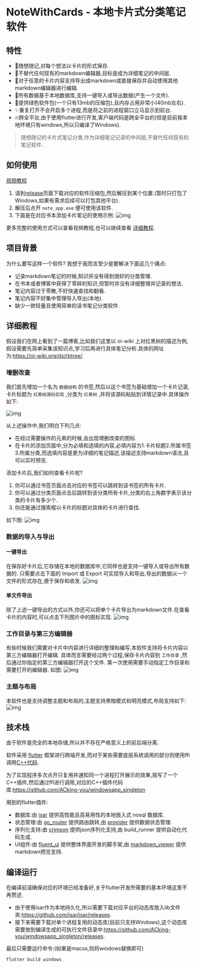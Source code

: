 # NoteWithCards - 本地卡片式分类笔记软件
## 特性
* 👀随想随记,对每个想法以卡片的形式保存.
* 🤺不替代任何现有的markdown编辑器,目标是成为详细笔记的中间层.
* 💪对于任意的卡片内容支持导出成markdown或直接保存并自动使用其他markdown编辑器进行编辑.
* 📲所有数据基于本地数据库,支持一键导入或导出数据(产生一个文件).
* 📗提供绿色软件包(一个只有13mb的压缩包),且内存占用非常小(40mb左右).
* ✨重复打开不会开启多个进程,而是将之前的进程窗口立马显示到前台.
* 🔥跨全平台,由于使用flutter进行开发,客户端代码是跨全平台的(但是目前我本地环境只有windows,所以只编译了Windows).
> 随想随记的卡片式笔记分类,作为详细笔记记录的中间层,不替代任何现有的笔记软件.
## 如何使用
[视频教程](https://www.bilibili.com/video/BV1n54y1F7v4/)
1. 请到[release](https://github.com/ACking-you/NoteWithCard/releases)页面下载对应的软件压缩包,然后解压到某个位置.(暂时只打包了Windows,如果有需求后续可以打包其他平台).
2. 解压后点开 `note_app.exe` 便可使用该软件.
3. 下面是在对应书本添加卡片笔记的使用示例:
    ![img](./doc/editor.gif)

更多完整的使用方式可以查看视频教程,也可以继续查看 [详细教程](https://github.com/ACking-you/NoteWithCard#%E8%AF%A6%E7%BB%86%E6%95%99%E7%A8%8B).
## 项目背景
为什么要写这样一个软件?
我想于我而言至少是要解决下面这几个痛点:
* 记录markdown笔记的时候,知识并没有得到很好的分类管理. 
* 在书本或者博客中获得了零碎的知识,但暂时并没有详细整理并记录的想法.
* 笔记内容过于零散,不好快速查找和翻看.
* 笔记内容不好集中管理导入导出(本地).
* 缺少一款轻量且使用简单的读书笔记分类软件.

## 详细教程
假设我们在网上看到了一篇博客,比如我们这里以 oi-wiki 上对红黑树的描述为例,假设需要先简单采集该知识点,学习后再进行具体笔记分析.具体的网址为:https://oi-wiki.org/ds/rbtree/.
### 增删改查
我们首先增加一个名为 `数据结构` 的书签,然后以这个书签为基础增加一个卡片记录,卡片标题为 `红黑树源码实现` ,分类为 `红黑树` ,并将该源码粘贴到详情记录中.具体操作如下:

![img](doc/add_book_card.gif)

从上述操作中,我们明白下列几点:
* 在经过需要操作的元素的时候,会出现增删改查的图标.
* 在卡片的添加页面中,分为必填和选填的内容,必填内容为1.卡片标题2.所属书签3.所属分类,而选填内容是更为详细的笔记描述,该描述支持markdown语法,且可以实时预览.

添加卡片后,我们如何查看卡片呢?
1. 你可以通过书签页面点击对应的书签可以跳转到该书签的所有卡片.
2. 你可以通过分类页面点击后跳转到该分类所有卡片,分类的右上角数字表示该分类的卡片有多少个.
3. 你还能通过搜索框以卡片的标题对具体的卡片进行查找.

如下图:
![img](doc/show_card.gif)

### 数据的导入与导出

#### 一键导出
在保存好卡片后,它存储在本地的数据库中,它同样也是支持一键导入或导出所有数据的.
只需要点击下面的 Import 或 Export 可实现导入和导出,导出的数据以一个文件的形式存在,便于保存和收发.
![img](doc/img1.png)
#### 单文件导出
除了上述一键导出的方式以外,你还可以把单个卡片导出为markdown文件.在查看卡片的内容时,可以点击下列图片中的图标实现.
![img](doc/img2.png)

### 工作目录与第三方编辑器
有些时候我们需要对卡片中内容进行详细的整理和编写,本软件支持将卡片内容以第三方编辑器打开编辑.
具体而言需要经过两个过程,保存卡片内容到 `工作目录` ,然后通过你指定的第三方编辑器打开这个文件.
第一次使用需要手动指定工作目录和需要打开的编辑器.
如图:
![img](doc/open_editor.gif)

### 主题与布局
本软件也是支持调整主题和布局的,主题支持黑暗模式和明亮模式,布局支持如下:
![img](doc/theme.gif)

## 技术栈
由于软件是完全的本地存储,所以并不存在严格意义上的前后端分离.

软件采用 [flutter](https://flutter.cn/) 框架进行跨端开发,而对于某些需要底层系统调用的部分则使用ffi调用[C++代码](https://github.com/ACking-you/windowsapp_singleton).

为了实现程序多次点开只复用并通知同一个进程打开展示的效果,我写了一个C++插件,然后通过ffi进行调用,对应的C++插件代码库:https://github.com/ACking-you/windowsapp_singleton

用到的flutter插件:
* 数据库:由 [isar](https://github.com/isar/isar) 提供高性能且高易用性的本地嵌入式 nosql 数据库.
* 状态管理:由 [go_router](https://pub.dev/packages/go_router) 提供路由跳转,由 [provider](https://github.com/rrousselGit/provider) 提供数据状态管理.
* 序列化支持:由 [crimson](https://github.com/simc/crimson) 提供json序列化支持,由 build_runner 提供自动化代码生成.
* UI组件:由 [fluent_ui](https://github.com/bdlukaa/fluent_ui) 提供整体界面开发的脚手架,由 [markdown_viewer](https://github.com/tagnote-app/markdown_viewer) 提供markdown预览支持.


## 编译运行

在编译前请确保对应的环境已经准备好,关于flutter开发所需要的基本环境这里不再赘述.

* 由于使用isar作为本地持久化,所以需要下载对应平台的动态库放入lib文件夹:https://github.com/isar/isar/releases. 
* 接下来需要下载对单个进程复用的动态库(目前只支持Windows),这个动态库需要放到编译生成的可执行文件目录中:https://github.com/ACking-you/windowsapp_singleton/releases.

最后只需要运行命令:(如果是macos,则将windows替换即可)
```shell
flutter build windows
```

